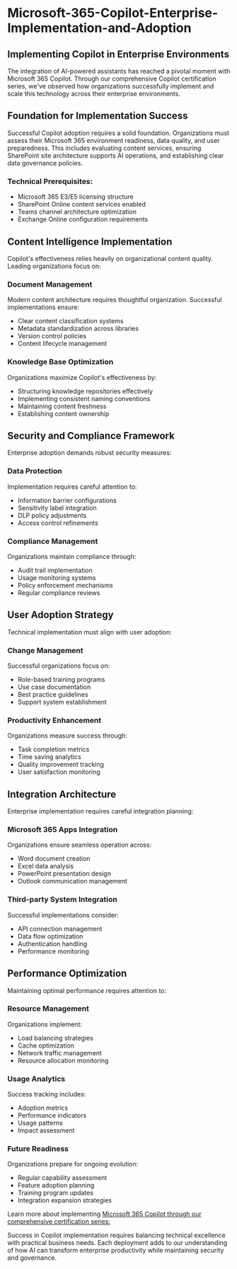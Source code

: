 # Microsoft-365-Copilot-Enterprise-Implementation-and-Adoption
## Implementing Copilot in Enterprise Environments

The integration of AI-powered assistants has reached a pivotal moment with Microsoft 365 Copilot. Through our comprehensive Copilot certification series, we've observed how organizations successfully implement and scale this technology across their enterprise environments.

## Foundation for Implementation Success

Successful Copilot adoption requires a solid foundation. Organizations must assess their Microsoft 365 environment readiness, data quality, and user preparedness. This includes evaluating content services, ensuring SharePoint site architecture supports AI operations, and establishing clear data governance policies.

### Technical Prerequisites:
- Microsoft 365 E3/E5 licensing structure
- SharePoint Online content services enabled
- Teams channel architecture optimization
- Exchange Online configuration requirements

## Content Intelligence Implementation

Copilot's effectiveness relies heavily on organizational content quality. Leading organizations focus on:

### Document Management
Modern content architecture requires thoughtful organization. Successful implementations ensure:
- Clear content classification systems
- Metadata standardization across libraries
- Version control policies
- Content lifecycle management

### Knowledge Base Optimization
Organizations maximize Copilot's effectiveness by:
- Structuring knowledge repositories effectively
- Implementing consistent naming conventions
- Maintaining content freshness
- Establishing content ownership

## Security and Compliance Framework

Enterprise adoption demands robust security measures:

### Data Protection
Implementation requires careful attention to:
- Information barrier configurations
- Sensitivity label integration
- DLP policy adjustments
- Access control refinements

### Compliance Management
Organizations maintain compliance through:
- Audit trail implementation
- Usage monitoring systems
- Policy enforcement mechanisms
- Regular compliance reviews

## User Adoption Strategy

Technical implementation must align with user adoption:

### Change Management
Successful organizations focus on:
- Role-based training programs
- Use case documentation
- Best practice guidelines
- Support system establishment

### Productivity Enhancement
Organizations measure success through:
- Task completion metrics
- Time saving analytics
- Quality improvement tracking
- User satisfaction monitoring

## Integration Architecture

Enterprise implementation requires careful integration planning:

### Microsoft 365 Apps Integration
Organizations ensure seamless operation across:
- Word document creation
- Excel data analysis
- PowerPoint presentation design
- Outlook communication management

### Third-party System Integration
Successful implementations consider:
- API connection management
- Data flow optimization
- Authentication handling
- Performance monitoring

## Performance Optimization

Maintaining optimal performance requires attention to:

### Resource Management
Organizations implement:
- Load balancing strategies
- Cache optimization
- Network traffic management
- Resource allocation monitoring

### Usage Analytics
Success tracking includes:
- Adoption metrics
- Performance indicators
- Usage patterns
- Impact assessment

### Future Readiness
Organizations prepare for ongoing evolution:
- Regular capability assessment
- Feature adoption planning
- Training program updates
- Integration expansion strategies

Learn more about implementing [Microsoft 365 Copilot through our comprehensive certification series:](https://www.eccentrix.ca/en/courses/microsoft/microsoft-365/)

Success in Copilot implementation requires balancing technical excellence with practical business needs. Each deployment adds to our understanding of how AI can transform enterprise productivity while maintaining security and governance.

